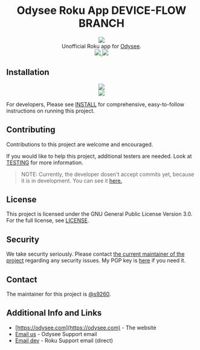 <h1 align="center">Odysee Roku App DEVICE-FLOW BRANCH</h1>

<div align="center">
 <a href="https://odysee.com">
 <img src="https://halitesoftware.com/rokulatest.png">
 </a>
</div>

<div align="center">
  Unofficial Roku app for <a href="https://odysee.com">Odysee</a>.
</div>


<div align="center">
  <a href="https://github.com/OdyseeTeam/odysee-roku/blob/master/LICENSE">
    <img src="https://img.shields.io/github/license/OdyseeTeam/odysee-roku"/>
  </a>

  <a href="https://tosdr.org/en/service/2391">
    <img src="https://shields.tosdr.org/en_2391.svg"/>
</a>
</div>


## Installation
<div align="center">
  <a href="https://channelstore.roku.com/details/9c8df00ea3b378467cfced954e1aa40e/odysee-unofficial">
   <img src="https://img.shields.io/badge/-Download%20via%20Roku%20Channel%20Store-lightgrey?logo=Roku&color=662d91"/>
  </a>
</div>

<div align="center">
  <a href="https://my.roku.com/account/add?channel=odyseeunofficialedge">
   <img src="https://img.shields.io/badge/-Download%20Testing/Development%20Version-lightgrey?logo=Roku&color=662d91"/>
  </a>
</div>

For developers, Please see [INSTALL](INSTALL.md) for comprehensive, easy-to-follow instructions on running this project.

## Contributing
Contributions to this project are welcome and encouraged.

If you would like to help this project, additional testers are needed. Look at [TESTING](TESTING.md) for more information.

> NOTE:
> Currently, the developer dosen't accept commits yet, because it is in development. You can see it [here.](https://github.com/OdyseeTeam/odysee-roku/issues/7)

## License
This project is licensed under the GNU General Public License Version 3.0. For the full license, see [LICENSE](LICENSE).

## Security
We take security seriously. Please contact [the current maintainer of the project](mailto:rokusupport@halitesoftware.com) regarding any security issues. My PGP key is [here](https://halitesoftware.com/s9260.gpg) if you need it.

## Contact
The maintainer for this project is [@s9260](https://github.com/s9260).

## Additional Info and Links
- [https://odysee.com](https://odysee.com) - The website
- [Email us](mailto:hello@odysee.com) - Odysee Support email
- [Email dev](mailto:rokusupport@halitesoftware.com) - Roku Support email (direct)

